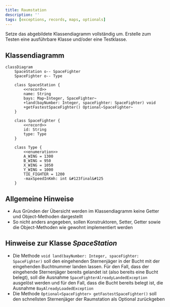 ```yaml
---
title: Raumstation
description: ''
tags: [exceptions, records, maps, optionals]
---
```


Setze das abgebildete Klassendiagramm vollständig um. Erstelle zum Testen eine
ausführbare Klasse und/oder eine Testklasse.

## Klassendiagramm

```mermaid
classDiagram
    SpaceStation o-- SpaceFighter
    SpaceFighter o-- Type

    class SpaceStation {
        <<record>>
        name: String
        bays: Map~Integer, SpaceFighter~
        +land(bayNumber: Integer, spaceFighter: SpaceFighter) void
        +getFastestSpaceFighter() Optional~SpaceFighter~
    }

    class SpaceFighter {
        <<record>>
        id: String
        type: Type
    }

    class Type {
        <<enumeration>>
        A_WING = 1300
        B_WING = 950
        X_WING = 1050
        Y_WING = 1000
        TIE_FIGHTER = 1200
        -maxSpeedInKmh: int &#123final&#125
    }
```

## Allgemeine Hinweise

- Aus Gründen der Übersicht werden im Klassendiagramm keine Getter und
  Object-Methoden dargestellt
- So nicht anders angegeben, sollen Konstruktoren, Setter, Getter sowie die
  Object-Methoden wie gewohnt implementiert werden

## Hinweise zur Klasse _SpaceStation_

- Die Methode `void land(bayNumber: Integer, spaceFighter: SpaceFighter)` soll
  den eingehenden Sternenjäger in der Bucht mit der eingehenden Buchtnummer
  landen lassen. Für den Fall, dass der eingehende Sternenjäger bereits gelandet
  ist (also bereits eine Bucht belegt), soll die Ausnahme
  `SpaceFighterAlreadyLandedException` ausgelöst werden und für den Fall, dass
  die Bucht bereits belegt ist, die Ausnahme `BayAlreadyLoadedException`
- Die Methode `Optional<SpaceFighter> getFastestSpaceFighter()` soll den
  schnellsten Sternenjäger der Raumstation als Optional zurückgeben
